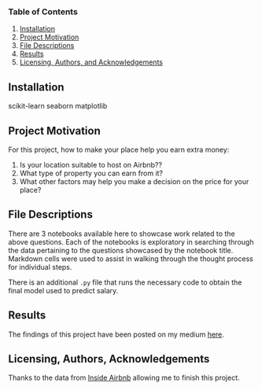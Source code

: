 
### Table of Contents

1. [Installation](#installation)
2. [Project Motivation](#motivation)
3. [File Descriptions](#files)
4. [Results](#results)
5. [Licensing, Authors, and Acknowledgements](#licensing)

## Installation <a name="installation"></a>

scikit-learn</a>
seaborn</a>
matplotlib</a>

## Project Motivation<a name="motivation"></a>

For this project, how to make your place help you earn extra money:

1. Is your location suitable to host on Airbnb??
2. What type of property you can earn from it?
3. What other factors may help you make a decision on the price for your place?

## File Descriptions <a name="files"></a>

There are 3 notebooks available here to showcase work related to the above questions.  Each of the notebooks is exploratory in searching through the data pertaining to the questions showcased by the notebook title.  Markdown cells were used to assist in walking through the thought process for individual steps.  

There is an additional `.py` file that runs the necessary code to obtain the final model used to predict salary.

## Results<a name="results"></a>

The findings of this project have been posted on my medium [here](https://chunfan7911.medium.com/how-to-make-your-place-help-you-earn-some-extra-money-2410b7105daf).

## Licensing, Authors, Acknowledgements<a name="licensing"></a>

Thanks to the data from [Inside Airbnb](http://insideairbnb.com/get-the-data.html) allowing me to finish this project. 

